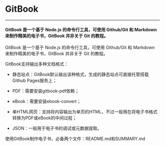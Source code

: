 # GitBook
---

#### GitBook 是一个基于 Node.js 的命令行工具，可使用 Github/Git 和 Markdown 来制作精美的电子书，GitBook 并非关于 Git 的教程。

GitBook  是一个基于 Node.js 的命令行工具，可使用 Github/Git 和 Markdown 来制作精美的电子书，GitBook 并非关于 Git 的教程。

GitBook支持输出多种文档格式：

* 静态站点：GitBook默认输出该种格式，生成的静态站点可直接托管搭载Github Pages服务上；

* PDF：需要安装gitbook-pdf依赖；

* eBook：需要安装ebook-convert；

* 单HTML网页：支持将内容输出为单页的HTML，不过一般用在将电子书格式转换为PDF或eBook的中间过程；

* JSON：一般用于电子书的调试或元数据提取。

使用GitBook制作电子书，必备两个文件：README.md和SUMMARY.md